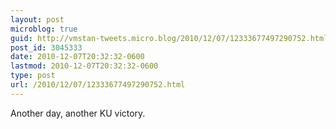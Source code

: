 ```yaml
---
layout: post
microblog: true
guid: http://vmstan-tweets.micro.blog/2010/12/07/12333677497290752.html
post_id: 3045333
date: 2010-12-07T20:32:32-0600
lastmod: 2010-12-07T20:32:32-0600
type: post
url: /2010/12/07/12333677497290752.html
---
```

Another day, another KU victory.
